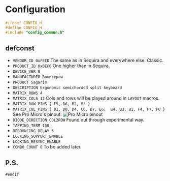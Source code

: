 # Configuration

```c
#ifndef CONFIG_H
#define CONFIG_H
#include "config_common.h"
```

## defconst

- `VENDOR_ID 0xFEED`
  The same as in Sequira and everywhere else. Classic.
- `PRODUCT_ID 0xBEF0`
  One higher than in Sequira.
- `DEVICE_VER 0`
- `MANUFACTURER Bouncepaw`
- `PRODUCT Sagaris`
- `DESCRIPTION Ergonomic semichorded split keyboard`
- `MATRIX_ROWS 4`
- `MATRIX_COLS 12`
  Cols and rows will be played around in `LAYOUT` macros.
- `MATRIX_ROW_PINS { F5, B6, B2, B5 }`
- `MATRIX_COL_PINS { D1, D0, D4, C6, D7, E6,  B4, B3, B1, F4, F7, F6 }`
  See Pro Micro's pinout:
  ![Pro Micro pinout]()
- `DIODE_DIRECTION COL2ROW`
  Found out through experimental way.
- `TAPPING_TERM 150`
- `DEBOUNCING_DELAY 5`
- `LOCKING_SUPPORT_ENABLE`
- `LOCKING_RESYNC_ENABLE`
- `COMBO_COUNT 0`
  To be added later.

## P.S.

```
#endif
```

